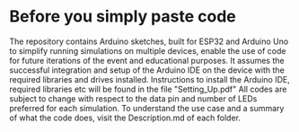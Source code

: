 # Before you simply paste code

The repository contains Arduino sketches, built for ESP32 and Arduino Uno to simplify running simulations on multiple devices, enable the use of code for future iterations of the event and educational purposes. It assumes the successful integration and setup of the Arduino IDE on the device with the required libraries and drives installed. Instructions to install the Arduino IDE, required libraries etc will be found in the file "Setting_Up.pdf"
All codes are subject to change with respect to the data pin and number of LEDs preferred for each simulation. To understand the use case and a summary of what the code does, visit the Description.md of each folder.  
